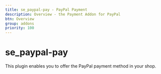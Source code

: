 ```yaml
---
title: se_paypal-pay - PayPal Payment
description: Overview - the Payment Addon for PayPal
btn: Overview
group: addons
priority: 100
---
```


# se_paypal-pay

This plugin enables you to offer the PayPal payment method in your shop.